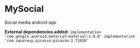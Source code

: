 # MySocial
Social media android app

**External dependencies added:**
`
implementation 'com.google.android.material:material:1.0.0'
implementation 'com.squareup.picasso:picasso:2.71828'
`
